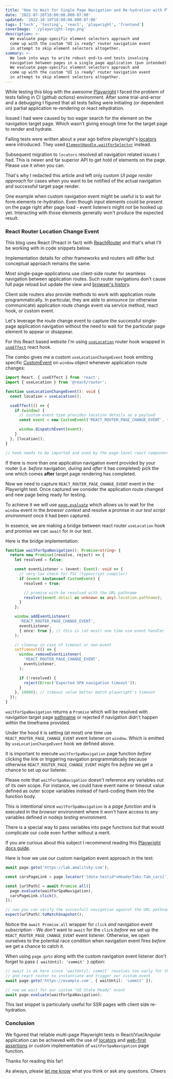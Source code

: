 ```yaml
---
title: 'How to Wait for Single Page Navigation and Re-hydration with Playwright and React Router'
date: '2022-07-28T10:00:00.000-07:00'
updated: '2022-10-10T10:00:00.000-07:00'
tags: ['tech', 'testing', 'react', 'playwright', 'frontend']
coverImage: './playwright-logo.png'
description: >-
  We evaluate page-specific element selectors approach and
  come up with the custom "UI is ready" router navigation event
  in attempt to skip element selectors altogether.
summary: >-
  We look into ways to write robust end-to-end tests involving
  navigation between pages in a single page application (pun intended).
  We evaluate page-specific element selectors approach and
  come up with the custom "UI is ready" router navigation event
  in attempt to skip element selectors altogether.
---
```


While testing this blog with the awesome [Playwright](https://playwright.dev/) I faced
the problem of tests failing in CI (_github actions_) environment.
After some trial-and-error and a debugging I figured that all tests failing
were initiating (or dependent on) partial application re-rendering or react rehydration.

Issued I had were caused by too eager search for the element on the navigation target page.
Which wasn't giving enough time for the target page to render and hydrate.

Failing tests were written about a year ago before playwright's
[locators](https://playwright.dev/docs/api/class-page#page-locator) were introduced.
They used [`ElementHandle.waitForSelector`](https://playwright.dev/docs/next/api/class-elementhandle#element-handle-query-selector)
instead.

Subsequent migration to `locators` resolved all navigation related issues I had.
This is newer and far superior API to get hold of elements on the page.
Please use it when you can.

That's why I redacted this article and left only custom _UI page render approach_
for cases when you want to be notified of the actual navigation and successful
target page render.

One example when custom navigation event might be useful is to wait for form elements
re-hydration.
Even though input elements could be present on the page right after page load -
event listeners might not be hooked up yet.
Interacting with those elements generally won't produce the expected result.

### React Router Location Change Event

<Note>

This blog uses React (Preact in fact) with [ReachRouter](https://github.com/reach/router)
and that's what I'll be working with in code snippets below.

Implementation details for other frameworks and routers will differ but
conceptual approach remains the same.

</Note>

Most single-page-applications use client-side router for seamless navigation
between application routes.
Such router navigations don't cause full page reload but update the view and
[browser's history](https://developer.mozilla.org/en-US/docs/Web/API/History_API).

Client side routers also provide methods to work with application route programmatically.
In particular, they are able to announce (or otherwise communicate) application route
change event via service method, react hook, or custom event.

Let's leverage the route change event to capture the successful single-page
application navigation without the need to wait for the particular page element to
appear or disappear.

For this React based website I'm using
[`useLocation`](https://reach.tech/router/api/useLocation) router hook wrapped in
[`useEffect`](https://reactjs.org/docs/hooks-effect.html) react hook.

The combo gives me a custom `useLocationChangeEvent` hook emitting specific
[CustomEvent](https://developer.mozilla.org/en-US/docs/Web/API/CustomEvent/CustomEvent)
on `window` object whenever application route changes:

```typescript
import React, { useEffect } from 'react';
import { useLocation } from '@reach/router';

function useLocationChangeEvent(): void {
  const location = useLocation();

  useEffect(() => {
    if (window) {
      // custom event type provides location details as a payload
      const event = new CustomEvent('REACT_ROUTER_PAGE_CHANGE_EVENT', { detail: { location } });

      window.dispatchEvent(event);
    }
  }, [location]);
}

// hook needs to be imported and used by the page-level react component
```

<Note>

If there is more than one application navigation event provided by your router
(i.e. _before_ navigation, _during_ and _after_ it has completed)
pick the one which comes __after__ target page rendering has completed.

</Note>

Now we need to capture `REACT_ROUTER_PAGE_CHANGE_EVENT` event in the Playwright test.
Once captured we consider the application route changed and new page being ready
for testing.

To achieve it we will use
[`page.evaluate`](https://playwright.dev/docs/api/class-page#page-evaluate)
which allows us to wait for the `window` event in the _browser context_
and resolve a promise in our _test script environment_ once it had been captured.

In essence, we are making a bridge between react router `useLocation` hook and
promise we can `await` for in our test.

Here is the bridge implementation:
```typescript
function waitForSpaNavigation(): Promise<string> {
  return new Promise((resolve, reject) => {
    let resolved = false;

    const eventListener = (event: Event): void => {
      // very lax check for TSC (typescript compiler)
      if (event instanceof CustomEvent) {
        resolved = true;

        // promise with be resolved with the URL pathname
        resolve((event.detail as unknown as any).location.pathname);
      }
    };

    window.addEventListener(
      'REACT_ROUTER_PAGE_CHANGE_EVENT',
      eventListener,
      { once: true }, // this is (at most) one time use event handler
    );

    // cleanup in case of timeout or non-event
    setTimeout(() => {
      window.removeEventListener(
        'REACT_ROUTER_PAGE_CHANGE_EVENT',
        eventListener,
      );

      if (!resolved) {
        reject(Error('Expected SPA navigation timeout'));
      }
    }, 10000); // timeout value better match playwright's timeout
  });
}
```

`waitForSpaNavigation` returns a `Promise` which will be resolved with navigation target page
[pathname](https://reactrouter.com/docs/en/v6/getting-started/concepts#locations)
or rejected if navigation didn't happen within the timeframe provided.

Under the hood it is setting (at most) one time use `REACT_ROUTER_PAGE_CHANGE_EVENT` event
listener on `window`.
Which is emitted by `useLocationChangeEvent` hook we defined above.

It is important to execute `waitForSpaNavigation` page function _before_ clicking the link
or triggering navigation programmatically because otherwise `REACT_ROUTER_PAGE_CHANGE_EVENT`
might fire _before_ we get a chance to set up our listener.

<Note>

Please note that `waitForSpaNavigation` doesn't reference any variables out of
its own scope.
For instance, we could have event name or timeout value defined as outer
scope variables instead of hard-coding them into the function body.

This is intentional since `waitForSpaNavigation` is a _page function_ and is
executed in the _browser_ environment where it won't have access to any variables
defined in nodejs _testing_ environment.

There is a special way to pass variables into page functions but that
would complicate our code even further without a merit.

If you are curious about this subject I recommend reading this
[Playwright docs guide](https://playwright.dev/docs/evaluating).

</Note>

Here is how we use our custom navigation event approach in the test:

```typescript
await page.goto('https://lab.amalitsky.com');

const carsPageLink = page.locator('[data-testid*=HeaderTabs-Tab_cars]');

const [urlPath] = await Promise.all([
  page.evaluate(waitForSpaNavigation),
  carsPageLink.click(),
]);

// now you can verify the succesfull navigation against the URL pathname
expect(urlPath).toMatchSnapshot();
```

Notice the `await Promise.all` wrapper for `click` _and_ navigation event subscription -
We _don't_ want to `await` for the `click` _before_ we set up the
`REACT_ROUTER_PAGE_CHANGE_EVENT` event listener.
Otherwise, we open ourselves to the potential race condition when navigation
event fires _before_ we get a chance to catch it.

When using `page.goto` along with the custom navigation event listener don't
forget to pass `{ waitUntil: 'commit' }` option:

```typescript
// await is ok here since 'waitUntil: commit' resolves too early for the page to load
// and react router to instantiate and trigger our custom event
await page.goto('https://example.com', { waitUntil: 'commit' });

// now we wait for our custom "UI State Ready" event
await page.evaluate(waitForSpaNavigation);
```

This last snippet is particularly useful for SSR pages with client side re-hydration.

### Conclusion

We figured that reliable multi-page Playwright tests in React/Vue/Angular application
can be achieved with the use of
[locators](https://playwright.dev/docs/api/class-page#page-locator) and
[web-first assertions](https://playwright.dev/docs/release-notes#-web-first-assertions)
or custom implementation of `waitForSpaNavigation` page function.

Thanks for reading this far!

As always, please [let me know](https://twitter.com/amalitsky) what you think or ask any questions.
Cheers
